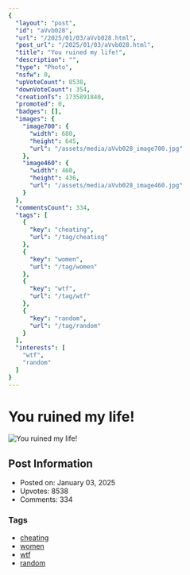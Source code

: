 ```yaml
---
{
  "layout": "post",
  "id": "aVvb028",
  "url": "/2025/01/03/aVvb028.html",
  "post_url": "/2025/01/03/aVvb028.html",
  "title": "You ruined my life!",
  "description": "",
  "type": "Photo",
  "nsfw": 0,
  "upVoteCount": 8538,
  "downVoteCount": 354,
  "creationTs": 1735891840,
  "promoted": 0,
  "badges": [],
  "images": {
    "image700": {
      "width": 680,
      "height": 645,
      "url": "/assets/media/aVvb028_image700.jpg"
    },
    "image460": {
      "width": 460,
      "height": 436,
      "url": "/assets/media/aVvb028_image460.jpg"
    }
  },
  "commentsCount": 334,
  "tags": [
    {
      "key": "cheating",
      "url": "/tag/cheating"
    },
    {
      "key": "women",
      "url": "/tag/women"
    },
    {
      "key": "wtf",
      "url": "/tag/wtf"
    },
    {
      "key": "random",
      "url": "/tag/random"
    }
  ],
  "interests": [
    "wtf",
    "random"
  ]
}
---
```


# You ruined my life!

![You ruined my life!](/assets/media/aVvb028_image700.jpg)

## Post Information

- Posted on: January 03, 2025
- Upvotes: 8538
- Comments: 334

### Tags

- [cheating](/tag/cheating)
- [women](/tag/women)
- [wtf](/tag/wtf)
- [random](/tag/random)
